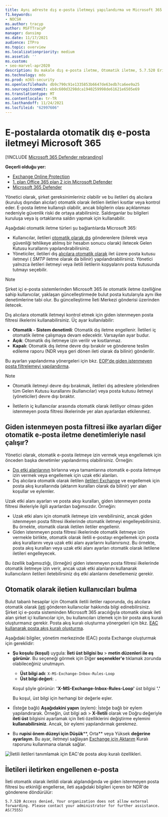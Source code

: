 ```yaml
---
title: Aynı adreste dış e-posta iletmeyi yapılandırma ve Microsoft 365.
f1.keywords:
- NOCSH
ms.author: tracyp
author: MSFTTracyP
manager: dansimp
ms.date: 11/17/2021
audience: ITPro
ms.topic: overview
ms.localizationpriority: medium
ms.assetid: ''
ms.custom:
- seo-marvel-apr2020
description: Bu makale dış e-posta iletme, Otomatik iletme, 5.7.520 Erişim Engellendi iletileri, dış iletmeyi devre dışı bırakma, 'Yöneticiniz dış iletmeyi devre dışı bıraktı' iletilerini ve giden istenmeyen posta önleme ilkesi gibi konuları kapsar.
ms.technology: mdo
ms.prod: m365-security
ms.openlocfilehash: db9c790c91e1335853b6647de63edb7ca6ee9a25
ms.sourcegitcommit: eb8c600d3298dca1940259998de61621e6505e69
ms.translationtype: MT
ms.contentlocale: tr-TR
ms.lasthandoff: 11/24/2021
ms.locfileid: "62997606"
---
```

# <a name="control-automatic-external-email-forwarding-in-microsoft-365"></a>E-postalarda otomatik dış e-posta iletmeyi Microsoft 365

[!INCLUDE [Microsoft 365 Defender rebranding](../includes/microsoft-defender-for-office.md)]

**Geçerli olduğu yer:**
- [Exchange Online Protection](exchange-online-protection-overview.md)
- [1. plan Office 365 plan 2 için Microsoft Defender](defender-for-office-365.md)
- [Microsoft 365 Defender](../defender/microsoft-365-defender.md)

Yönetici olarak, şirket gereksinimleriniz olabilir ve bu iletileri dış alıcılara (kuruluş dışından alıcılar) otomatik olarak iletilen iletileri kısıtlar veya kontrol eder. E-posta iletme kullanışlı olabilir, ancak bilgilerin olası açıklanması nedeniyle güvenlik riski de ortaya atabilirsiniz. Saldırganlar bu bilgileri kuruluşa veya iş ortaklarına saldırı yapmak için kullanabilir.

Aşağıdaki otomatik iletme türleri şu bağlantılarda Microsoft 365:

- Kullanıcılar, iletileri [otomatik olarak dış](https://support.microsoft.com/office/c24f5dea-9465-4df4-ad17-a50704d66c59) gönderenlere (bilerek veya güvenliği tehlikeye atılmış bir hesabın sonucu olarak) iletecek Gelen Kutusu kurallarını yapılandırabilirsiniz.
- Yöneticiler, iletileri dış [alıcılara otomatik olarak](/exchange/recipients-in-exchange-online/manage-user-mailboxes/configure-email-forwarding) ilet üzere posta kutusu iletmeyi ( _SMTP_ iletme olarak da bilinir) yapılandırabilirsiniz. Yönetici yalnızca iletileri iletmeyi veya iletili iletilerin kopyalarını posta kutusunda tutmayı seçebilir.

> [!NOTE]
> Şirket içi e-posta sistemlerinden Microsoft 365 ile otomatik iletme özelliğine sahip kullanıcılar, yaklaşan güncelleştirmede bulut posta kutularıyla aynı ilke denetimlerine tabi olur. Bu güncelleştirme İleti Merkezi gönderisi üzerinden iletecek.

Dış alıcılara otomatik iletmeyi kontrol etmek için giden istenmeyen posta filtresi ilkelerini kullanabilirsiniz. Üç ayar kullanılabilir:

- **Otomatik - Sistem denetimli**: Otomatik dış iletme engellenir. İletileri iç otomatik iletme çalışmaya devam edecektir. Varsayılan ayar budur.
- **Açık**: Otomatik dış iletmeye izin verilir ve kısıtlanmaz.
- **Kapalı**: Otomatik dış iletme devre dışı bırakılır ve gönderene teslim edileme raporu (NDR veya geri dönen ileti olarak da bilinir) gönderilir.

Bu ayarları yapılandırma yönergeleri için bkz. [EOP'de giden istenmeyen posta filtrelemeyi yapılandırma](configure-the-outbound-spam-policy.md).

> [!NOTE]
>
> - Otomatik iletmeyi devre dışı bırakmak, iletileri dış adreslere yönlendiren tüm Gelen Kutusu kurallarını (kullanıcılar) veya posta kutusu iletmeyi (yöneticiler) devre dışı bıraktır.
>
> - İletilerin iç kullanıcılar arasında otomatik olarak iletiliyor olması giden istenmeyen posta filtresi ilkelerinde yer alan ayarlardan etkilenmez.


## <a name="how-the-outbound-spam-filter-policy-settings-work-with-other-automatic-email-forwarding-controls"></a>Giden istenmeyen posta filtresi ilke ayarları diğer otomatik e-posta iletme denetimleriyle nasıl çalışır?

Yönetici olarak, otomatik e-posta iletmeye izin vermek veya engellemek için önceden başka denetimler yapılandırmış olabilirsiniz. Örneğin:

- [Dış etki alanlarının](/exchange/mail-flow-best-practices/remote-domains/remote-domains) birlarına veya tamamlarına otomatik e-posta iletmeye izin vermek veya engellemek için uzak etki alanları.
- Dış alıcılara otomatik olarak iletilen [iletileri Exchange](/exchange/security-and-compliance/mail-flow-rules/mail-flow-rules) ve engellemek için posta akış kurallarında (aktarım kuralları olarak da bilinir) yer alan koşullar ve eylemler.

Uzak etki alanı ayarları ve posta akışı kuralları, giden istenmeyen posta filtresi ilkeleriyle ilgili ayarlardan bağımsızdır. Örneğin:

- Uzak etki alanı için otomatik iletmeye izin verebilirsiniz, ancak giden istenmeyen posta filtresi ilkelerinde otomatik iletmeyi engelleyebilirsiniz. Bu örnekte, otomatik olarak iletilen iletiler engellenir.
- Giden istenmeyen posta filtresi ilkelerinde otomatik iletmeye izin vermekle birlikte, otomatik olarak iletili e-postayı engellemek için posta akış kurallarını veya uzak etki alanı ayarlarını kullanırsınız. Bu örnekte, posta akış kuralları veya uzak etki alanı ayarları otomatik olarak iletilene iletileri engelleyecek.

Bu özellik bağımsızlığı, (örneğin) giden istenmeyen posta filtresi ilkelerinde otomatik iletmeye izin verir, ancak uzak etki alanlarını kullanarak kullanıcıların iletileri iletebilirsiniz dış etki alanlarını denetlemeniz gerekir.

## <a name="how-to-find-users-that-are-automatically-forwarding"></a>Otomatik olarak iletien kullanıcıları bulma

Bulut tabanlı hesaplar için Otomatik iletili iletiler raporunda, dış alıcılara otomatik olarak [ileti](/exchange/monitoring/mail-flow-reports/mfr-auto-forwarded-messages-report) gönderen kullanıcılar hakkında bilgi edinebilirsiniz. Şirket içi e-posta sisteminden Microsoft 365 aracılığıyla otomatik olarak ileti alan şirket içi kullanıcılar için, bu kullanıcıları izlemek için bir posta akış kuralı oluşturmanız gerekir. Posta akış kuralı oluşturma yönergeleri için bkz. [EAC kullanarak posta akış kuralı oluşturma](/exchange/security-and-compliance/mail-flow-rules/manage-mail-flow-rules#use-the-eac-to-create-a-mail-flow-rule).

Aşağıdaki bilgiler, yönetim merkezinde (EAC) posta Exchange oluşturmak için gereklidir:

- **Şu koşulu (koşul)** uygula: **İleti üst bilgisi bu** \> **metin düzenleri ile eş görünür**. Bu seçeneği görmek için Diğer **seçenekler'e** tıklamak zorunda olabileceğiniz unutmayın.
  - **Üst bilgi adı**: `X-MS-Exchange-Inbox-Rules-Loop`
  - **Üst bilgi değeri**: `.`

  Koşul şöyle görünür: **'X-MS-Exchange-Inbox-Rules-Loop'** üst bilgisi **'.'**

  Bu koşul, üst bilgi için herhangi bir değerle eşler.

- (İsteğe bağlı) **Aşağıdakini yapın** (eylem): İsteğe bağlı bir eylem yapılandırarak. Örneğin, üst bilgi adı  \> **X-İletili** olarak ve Doğru değeriyle **ileti üst** bilgisini ayarlamak için İleti özelliklerini değiştirme eylemini **kullanabilirsiniz**. Ancak, bir eylemi yapılandırmak gerekmez.
- Bu **rupisi önem düzeyi için Düşük****, Orta** veya Yüksek **değerine** **ayarlayın**. Bu ayar, iletmeyi sağlayan [Exchange için Aktarım](view-email-security-reports.md#exchange-transport-rule-report) Kuralı raporunu kullanmana olanak sağlar.

![İletili iletileri tanımlamak için EAC'de posta akışı kuralı özellikleri.](../../media/mail-flow-rule-for-forwarded-messages.png)

## <a name="blocked-email-forwarding-messages"></a>İletileri iletirken engellenen e-posta

İleti otomatik olarak iletildi olarak algılandığında ve giden istenmeyen posta filtresi [](configure-the-outbound-spam-policy.md) bu etkinliği engellerse,  ileti aşağıdaki bilgileri içeren bir NDR'de gönderene döndürülür:

`5.7.520 Access denied, Your organization does not allow external forwarding. Please contact your administrator for further assistance. AS(7555)`
